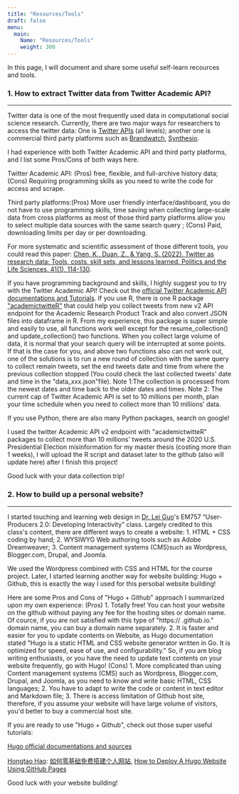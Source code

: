 ```yaml
---
title: "Resources/Tools"
draft: false
menu:
  main:
    Name: "Resources/Tools"
    weight: 300
---
```


In this page, I will document and share some useful self-learn recources and tools.


### 1. How to extract Twitter data from Twitter Academic API?
---

Twitter data is one of the most frequently used data in computational social science research. Currently, there are two major ways for researchers to access the twitter data: One is [Twitter APIs](https://developer.twitter.com/en/docs/twitter-api) (all levels); another one is commercial third party platforms such as [Brandwatch](https://www.brandwatch.com/), [Synthesio](https://www.synthesio.com/).

I had experience with both Twitter Academic API and third party platforms, and I list some Pros/Cons of both ways here.
            
Twitter Academic API: (Pros) free, flexible, and full-archive history data; (Cons) Requiring programming skills as you need to write the code for access and scrape.

Third party platforms:(Pros) More user friendly interface/dashboard, you do not have to use programming skills, time saving when collecting large-scale data from cross platforms as most of those third party platforms allow you to select multiple data sources with the same search query ; (Cons) Paid, downloading limits per day or per downloading.

For more systematic and scientific assessment of those different tools, you could read this paper: [Chen, K., Duan, Z., & Yang, S. (2022). Twitter as research data: Tools, costs, skill sets, and lessons learned. Politics and the Life Sciences, 41(1), 114-130](https://www.cambridge.org/core/journals/politics-and-the-life-sciences/article/twitter-as-research-data/6B31D18C5E2F9B8F9C0301BFB05F1C27).

If you have programming background and skills, I highly suggest you to try with the Twitter Academic API! Check out the [official Twitter Academic API documentations and Tutorials](https://developer.twitter.com/en/use-cases/do-research/academic-research/resources). If you use R, there is one R package ["academictwitteR"](https://github.com/cjbarrie/academictwitteR) that could help you collect tweets from new v2 API endpoint for the Academic Research Product Track and also convert JSON files into dataframe in R. From my experience, this package is super simple and easily to use, all functions work well except for the resume_collection() and update_collection() two functions. When you collect large volume of data, it is normal that your search query will be interrupted at some points. If that is the case for you, and above two functions also can not work out, one of the solutions is to run a new round of collection with the same query to collect remain tweets, set the end tweets date and time from where the previous collection stopped (You could check the last collected tweets' date and time in the "data_xxx.json"file). Note 1:The collection is processed from the newest dates and time back to the older dates and times. Note 2: The current cap of Twitter Academic API is set to 10 millions per month, plan your time schedule when you need to collect more than  10 millions' data.

If you use Python, there are also many Python packages, search on google!

I used the twitter Academic API v2 endpoint with "academictwitteR" packages to collect more than 10 millions' tweets around the 2020 U.S. Presidential Election misinformation for my master thesis (costing more than 1 weeks), I will upload the R script and dataset later to the github (also will update here) after I finish this project!

Good luck with your data collection trip!

### 2. How to build up a personal website?
---
I started touching and learning web design in [Dr. Lei Guo](https://www.leiguo.net/)'s EM757 “User-Producers 2.0: Developing Interactivity” class. Largely credited to this class's content, there are different ways to create a website: 1. HTML + CSS coding by hand; 2. WYSIWYG Web authoring tools such as Adobe Dreamweaver; 3. Content management systems (CMS)such as Wordpress, Blogger.com, Drupal, and Joomla. 

We used the Wordpress combined with CSS and HTML for the course project. Later, I started learning another way for website building: Hugo + Github, this is exactly the way I used for this persobal website building! 

Here are some Pros and Cons of "Hugo + Github" approach I summarized upon my own experience: (Pros) 1. Totally free! You can host your website on the github without paying any fee for the hosting sites or domain name. Of cource, if you are not satisfied with this type of "https://<Github UserName> .github.io." domain name, you can buy a domain name separately. 2. It is faster and easier for you to update contents on Website, as Hugo documentation stated "Hugo is a static HTML and CSS website generator written in Go. It is optimized for speed, ease of use, and configurability." So, if you are blog writing enthusiasts, or you have the need to update text contents on your website frequently, go with Hugo!
 (Cons) 1. More complicated than using Content management systems (CMS) such as Wordpress, Blogger.com, Drupal, and Joomla, as you need to know and write basic HTML, CSS languages; 2. You have to adapt to write the code or content in text editor and Markdown file; 3. There is access limitation of Github host site, therefore, if you assume your website will have large volume of visitors, you'd better to buy a commercial host site.
 
 If you are ready to use "Hugo + Github", check out those super useful tutorials:
 
[Hugo official documentations and sources](https://gohugo.io/)

[Hongtao Hao](https://hongtaoh.com/): [如何零基础免费搭建个人网站](https://hongtaoh.com/cn/2021/03/02/personal-website-tutorial/), [How to Deploy A Hugo Website Using GitHub Pages](https://hongtaoh.com/en/2021/04/05/hugo-deploy-github-actions/)

Good luck with your website building!
